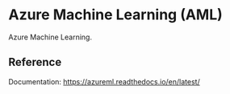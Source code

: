 # Azure Machine Learning (AML)

Azure Machine Learning.

## Reference

Documentation: https://azureml.readthedocs.io/en/latest/
